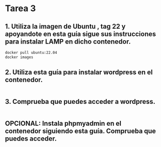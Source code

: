 # Tarea 3


## 1. Utiliza la imagen de Ubuntu , tag 22 y apoyandote en **esta guía** sigue sus instrucciones para instalar **LAMP** en dicho contenedor.
```bash
docker pull ubuntu:22.04
docker images
```

## 2. Utiliza **esta guía** para instalar wordpress en el contenedor.
```bash

```
## 3. Comprueba que puedes acceder a wordpress. 
```bash

```
## OPCIONAL: Instala phpmyadmin en el contenedor siguiendo esta guía. Comprueba que puedes acceder.
```bash

```
